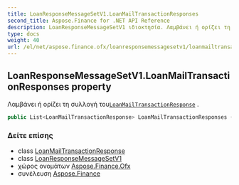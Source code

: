 ```yaml
---
title: LoanResponseMessageSetV1.LoanMailTransactionResponses
second_title: Aspose.Finance for .NET API Reference
description: LoanResponseMessageSetV1 ιδιοκτησία. Λαμβάνει ή ορίζει τη συλλογή τουLoanMailTransactionResponse .
type: docs
weight: 40
url: /el/net/aspose.finance.ofx/loanresponsemessagesetv1/loanmailtransactionresponses/
---
```

## LoanResponseMessageSetV1.LoanMailTransactionResponses property

Λαμβάνει ή ορίζει τη συλλογή του[`LoanMailTransactionResponse`](../../../aspose.finance.ofx.loan/loanmailtransactionresponse/) .

```csharp
public List<LoanMailTransactionResponse> LoanMailTransactionResponses { get; set; }
```

### Δείτε επίσης

* class [LoanMailTransactionResponse](../../../aspose.finance.ofx.loan/loanmailtransactionresponse/)
* class [LoanResponseMessageSetV1](../)
* χώρος ονομάτων [Aspose.Finance.Ofx](../../loanresponsemessagesetv1/)
* συνέλευση [Aspose.Finance](../../../)


